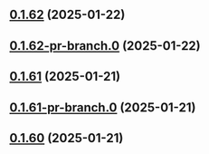 ## [0.1.62](https://github.com/latha-414/AWS-CICD-web-app/compare/v0.1.62-pr-branch.0...v0.1.62) (2025-01-22)



## [0.1.62-pr-branch.0](https://github.com/latha-414/AWS-CICD-web-app/compare/v0.1.61...v0.1.62-pr-branch.0) (2025-01-22)



## [0.1.61](https://github.com/latha-414/AWS-CICD-web-app/compare/v0.1.61-pr-branch.0...v0.1.61) (2025-01-21)



## [0.1.61-pr-branch.0](https://github.com/latha-414/AWS-CICD-web-app/compare/v0.1.60...v0.1.61-pr-branch.0) (2025-01-21)



## [0.1.60](https://github.com/latha-414/AWS-CICD-web-app/compare/v0.1.60-pr-branch.0...v0.1.60) (2025-01-21)



